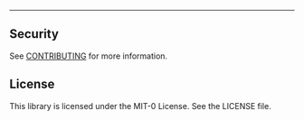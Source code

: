 

---

## Security

See [CONTRIBUTING](CONTRIBUTING.md#security-issue-notifications) for more information.

## License

This library is licensed under the MIT-0 License. See the LICENSE file.
